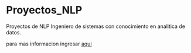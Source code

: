 # Proyectos_NLP
Proyectos de NLP
Ingeniero de sistemas con conocimiento en analitica de datos.

para mas informacion 
ingresar [aqui](https://leonardorubiosalcedo.github.io/Proyectos_NLP/)
